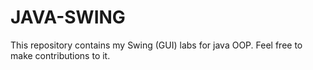 # JAVA-SWING
This repository contains my Swing (GUI) labs for java OOP.
Feel free to make contributions to it.
